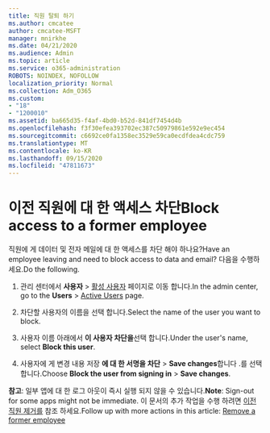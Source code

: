 ```yaml
---
title: 직원 탈퇴 하기
ms.author: cmcatee
author: cmcatee-MSFT
manager: mnirkhe
ms.date: 04/21/2020
ms.audience: Admin
ms.topic: article
ms.service: o365-administration
ROBOTS: NOINDEX, NOFOLLOW
localization_priority: Normal
ms.collection: Adm_O365
ms.custom:
- "18"
- "1200010"
ms.assetid: ba665d35-f4af-4bd0-b52d-841df7454d4b
ms.openlocfilehash: f3f30efea393702ec387c50979861e592e9ec454
ms.sourcegitcommit: c6692ce0fa1358ec3529e59ca0ecdfdea4cdc759
ms.translationtype: MT
ms.contentlocale: ko-KR
ms.lasthandoff: 09/15/2020
ms.locfileid: "47811673"
---
```

# <a name="block-access-to-a-former-employee"></a><span data-ttu-id="62e29-102">이전 직원에 대 한 액세스 차단</span><span class="sxs-lookup"><span data-stu-id="62e29-102">Block access to a former employee</span></span>

<span data-ttu-id="62e29-103">직원에 게 데이터 및 전자 메일에 대 한 액세스를 차단 해야 하나요?</span><span class="sxs-lookup"><span data-stu-id="62e29-103">Have an employee leaving and need to block access to data and email?</span></span> <span data-ttu-id="62e29-104">다음을 수행하세요.</span><span class="sxs-lookup"><span data-stu-id="62e29-104">Do the following.</span></span>
  
1. <span data-ttu-id="62e29-105">관리 센터에서 **사용자** \> [활성 사용자](https://go.microsoft.com/fwlink/p/?linkid=834822) 페이지로 이동 합니다.</span><span class="sxs-lookup"><span data-stu-id="62e29-105">In the admin center, go to the **Users** \> [Active Users](https://go.microsoft.com/fwlink/p/?linkid=834822) page.</span></span>

2. <span data-ttu-id="62e29-106">차단할 사용자의 이름을 선택 합니다.</span><span class="sxs-lookup"><span data-stu-id="62e29-106">Select the name of the user you want to block.</span></span>

3. <span data-ttu-id="62e29-107">사용자 이름 아래에서 **이 사용자 차단을**선택 합니다.</span><span class="sxs-lookup"><span data-stu-id="62e29-107">Under the user's name, select **Block this user**.</span></span>

4. <span data-ttu-id="62e29-108">사용자에 게 변경 내용 저장 **에 대 한 서명을 차단** \> **Save changes**합니다 .를 선택 합니다.</span><span class="sxs-lookup"><span data-stu-id="62e29-108">Choose **Block the user from signing in** \> **Save changes**.</span></span>

<span data-ttu-id="62e29-109">**참고**: 일부 앱에 대 한 로그 아웃이 즉시 실행 되지 않을 수 있습니다.</span><span class="sxs-lookup"><span data-stu-id="62e29-109">**Note**: Sign-out for some apps might not be immediate.</span></span> <span data-ttu-id="62e29-110">이 문서의 추가 작업을 수행 하려면 [이전 직원 제거를](https://docs.microsoft.com/microsoft-365/admin/add-users/remove-former-employee) 참조 하세요.</span><span class="sxs-lookup"><span data-stu-id="62e29-110">Follow up with more actions in this article: [Remove a former employee](https://docs.microsoft.com/microsoft-365/admin/add-users/remove-former-employee)</span></span>